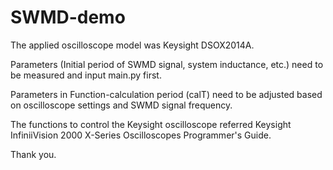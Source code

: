 # SWMD-demo
The applied oscilloscope model was Keysight DSOX2014A. 

Parameters (Initial period of SWMD signal, system inductance, etc.) need to be measured and input main.py first.

Parameters in Function-calculation period (calT) need to be adjusted based on oscilloscope settings and SWMD signal frequency.

The functions to control the Keysight oscilloscope referred Keysight InfiniiVision 2000 X-Series Oscilloscopes Programmer's Guide.

Thank you.
